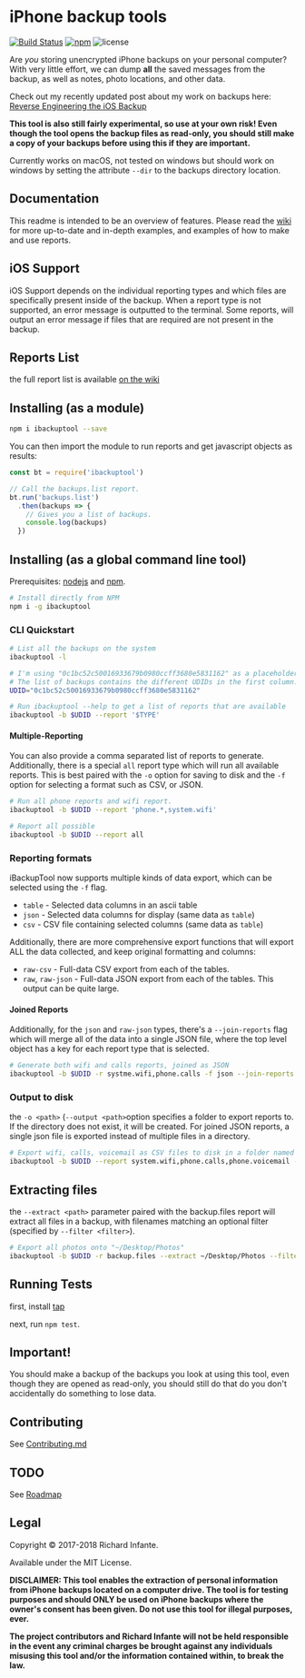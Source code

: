 # iPhone backup tools

[![Build Status](https://travis-ci.org/richinfante/iphonebackuptools.svg?branch=master)](https://travis-ci.org/richinfante/iphonebackuptools)
[![npm](https://img.shields.io/npm/v/ibackuptool.svg)](http://npmjs.com/ibackuptool)
![license](https://img.shields.io/github/license/richinfante/iphonebackuptools.svg)

Are _you_ storing unencrypted iPhone backups on your personal computer? With very little effort, we can dump **all** the saved messages from the backup, as well as notes, photo locations, and other data. 

Check out my recently updated post about my work on backups here: [Reverse Engineering the iOS Backup](https://www.richinfante.com/2017/3/16/reverse-engineering-the-ios-backup)

**This tool is also still fairly experimental, so use at your own risk! Even though the tool opens the backup files as read-only, you should still make a copy of your backups before using this if they are important.**

Currently works on macOS, not tested on windows but should work on windows by setting the attribute `--dir` to the backups directory location.

## Documentation
This readme is intended to be an overview of features. Please read the [wiki](https://github.com/richinfante/iphonebackuptools/wiki) for more up-to-date and in-depth examples, and examples of how to make and use reports.

## iOS Support
iOS Support depends on the individual reporting types and which files are specifically present inside of the backup. When a report type is not supported, an error message is outputted to the terminal. Some reports, will output an error message if files that are required are not present in the backup.

## Reports List
the full report list is available [on the wiki](https://github.com/richinfante/iphonebackuptools/wiki/V4-Reports-List)

## Installing (as a module)
```bash
npm i ibackuptool --save
```

You can then import the module to run reports and get javascript objects as results:

```js
const bt = require('ibackuptool')

// Call the backups.list report.
bt.run('backups.list')
  .then(backups => {
    // Gives you a list of backups.
    console.log(backups)
  })
```


## Installing (as a global command line tool)
Prerequisites: [nodejs](https://nodejs.org/en/) and [npm](https://www.npmjs.com/).
```bash
# Install directly from NPM
npm i -g ibackuptool
```

### CLI Quickstart
```bash
# List all the backups on the system
ibackuptool -l 

# I'm using "0c1bc52c50016933679b0980ccff3680e5831162" as a placeholder.
# The list of backups contains the different UDIDs in the first column.
UDID="0c1bc52c50016933679b0980ccff3680e5831162"

# Run ibackuptool --help to get a list of reports that are available
ibackuptool -b $UDID --report '$TYPE'
```

#### Multiple-Reporting 
You can also provide a comma separated list of reports to generate. Additionally, there is a special `all` report type which will run all available reports. This is best paired with the `-o` option for saving to disk and the `-f` option for selecting a format such as CSV, or JSON.

```bash
# Run all phone reports and wifi report.
ibackuptool -b $UDID --report 'phone.*,system.wifi'

# Report all possible
ibackuptool -b $UDID --report all
```

### Reporting formats
iBackupTool now supports multiple kinds of data export, which can be selected using the `-f` flag.
- `table` - Selected data columns in an ascii table
- `json` - Selected data columns for display (same data as `table`)
- `csv` - CSV file containing selected columns (same data as `table`)

Additionally, there are more comprehensive export functions that will export ALL the data collected, and keep original formatting and columns:
- `raw-csv` - Full-data CSV export from each of the tables.
- `raw`, `raw-json` - Full-data JSON export from each of the tables. This output can be quite large.

#### Joined Reports
Additionally, for the `json` and `raw-json` types, there's a `--join-reports` flag which will merge all of the data into a single JSON file, where the top level object has a key for each report type that is selected.

```bash
# Generate both wifi and calls reports, joined as JSON
ibackuptool -b $UDID -r systme.wifi,phone.calls -f json --join-reports
```

### Output to disk
the `-o <path>` (`--output <path>`option specifies a folder to export reports to. If the directory does not exist, it will be created. For joined JSON reports, a single json file is exported instead of multiple files in a directory.

```bash
# Export wifi, calls, voicemail as CSV files to disk in a folder named "exported/"
ibackuptool -b $UDID --report system.wifi,phone.calls,phone.voicemail -f csv -o exported
```

## Extracting files
the `--extract <path>` parameter paired with the backup.files report will extract all files in a backup, with filenames matching an optional filter (specified by `--filter <filter>`).

```bash
# Export all photos onto "~/Desktop/Photos"
ibackuptool -b $UDID -r backup.files --extract ~/Desktop/Photos --filter DCIM
```

## Running Tests
first, install [tap](https://www.npmjs.com/package/tap)

next, run `npm test`.

## Important!
You should make a backup of the backups you look at using this tool, even though they are opened as read-only, you should still do that do you don't accidentally do something to lose data.

## Contributing
See [Contributing.md](Contributing.md)

## TODO
See [Roadmap](https://github.com/richinfante/iphonebackuptools/wiki/Roadmap-and-Vision)

## Legal

Copyright &copy; 2017-2018 Richard Infante.

Available under the MIT License.

**DISCLAIMER: This tool enables the extraction of personal information from iPhone backups located on a computer drive. The tool is for testing purposes and should ONLY be used on iPhone backups where the owner's consent has been given. Do not use this tool for illegal purposes, ever.**

**The project contributors and Richard Infante will not be held responsible in the event any criminal charges be brought against any individuals misusing this tool and/or the information contained within, to break the law.**



